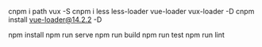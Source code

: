 
cnpm i path vux -S
cnpm i less less-loader vue-loader vux-loader -D
cnpm install vue-loader@14.2.2 -D


npm install
npm run serve
npm run build
npm run test
npm run lint



